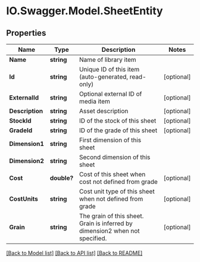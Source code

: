 # IO.Swagger.Model.SheetEntity
## Properties

Name | Type | Description | Notes
------------ | ------------- | ------------- | -------------
**Name** | **string** | Name of library item | 
**Id** | **string** | Unique ID of this item (auto-generated, read-only) | [optional] 
**ExternalId** | **string** | Optional external ID of media item | [optional] 
**Description** | **string** | Asset description | [optional] 
**StockId** | **string** | ID of the stock of this sheet | [optional] 
**GradeId** | **string** | ID of the grade of this sheet | [optional] 
**Dimension1** | **string** | First dimension of this sheet | 
**Dimension2** | **string** | Second dimension of this sheet | 
**Cost** | **double?** | Cost of this sheet when cost not defined from grade | [optional] 
**CostUnits** | **string** | Cost unit type of this sheet when not defined from grade | [optional] 
**Grain** | **string** | The grain of this sheet.  Grain is inferred by dimension2 when not specified. | [optional] 

[[Back to Model list]](../README.md#documentation-for-models) [[Back to API list]](../README.md#documentation-for-api-endpoints) [[Back to README]](../README.md)

